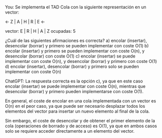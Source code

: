 You:
Se implementa el TAD Cola con la siguiente representación en un vector:

<- Z | A | H | R | E <-

vector: E | R | H | A | Z
ocupadas: 5

¿Cuál de las siguientes afirmaciones es correcta?
a) encolar (insertar), desencolar (borrar) y primero se pueden implementar con coste O(1)
b) encolar (insertar) y primero se pueden implementar con coste O(n), y desencolar (borrar) con coste O(1)
c) encolar (insertar) se puede implementar con coste O(n), y desencolar (borrar) y primero con coste O(1)
d) encolar (insertar), desencolar (borrar) y primero solo se pueden implementar con coste O(n)

ChatGPT:
La respuesta correcta es la opción c), ya que en este caso encolar (insertar) se puede implementar con coste O(n), mientras que desencolar (borrar) y primero pueden implementarse con coste O(1).

En general, el coste de encolar en una cola implementada con un vector es O(n) en el peor caso, ya que puede ser necesario desplazar todos los elementos del vector para insertar un nuevo elemento al final de la cola.

Sin embargo, el coste de desencolar y de obtener el primer elemento de la cola (operaciones de borrado y de acceso) es O(1), ya que en ambos casos solo se requiere acceder directamente a un elemento del vector.
